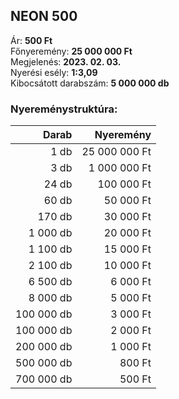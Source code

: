 ## NEON 500

Ár: **500 Ft**<br/>
Főnyeremény: **25 000 000 Ft**<br/>
Megjelenés: **2023. 02. 03.**<br/>
Nyerési esély: **1:3,09**<br/>
Kibocsátott darabszám: **5 000 000 db**<br/>

### Nyereménystruktúra:
Darab|Nyeremény
---:|---:
1 db|25 000 000 Ft
3 db|1 000 000 Ft
24 db|100 000 Ft
60 db|50 000 Ft
170 db|30 000 Ft
1 000 db|20 000 Ft
1 100 db|15 000 Ft
2 100 db|10 000 Ft
6 500 db|6 000 Ft
8 000 db|5 000 Ft
100 000 db|3 000 Ft
100 000 db|2 000 Ft
200 000 db|1 000 Ft
500 000 db|800 Ft
700 000 db|500 Ft
